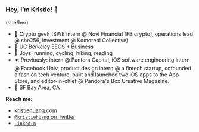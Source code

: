 ### Hey, I’m Kristie! 👋
(she/her)

- 🔗 Crypto geek (SWE intern @ Novi Financial [FB crypto], operations lead @ she256, investment @ Komorebi Collective)
- 🧸 UC Berkeley EECS + Business
- 🌱 Joys: running, cycling, hiking, reading
- ⏪ Previously: intern @ Pantera Capital, iOS software engineering intern @ Facebook Univ, product design intern @ a fintech startup, cofounded a fashion tech venture, built and launched two iOS apps to the App Store, and editor-in-chief @ Pandora's Box Creative Magazine.
- 📍 SF Bay Area, CA


**Reach me:**
- [kristiehuang.com](http://kristiehuang.com/)
- [`@kristiehuang` on Twitter](https://twitter.com/kristiehuang)
- [`LinkedIn`](https://www.linkedin.com/in/kristie-huang/)
